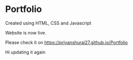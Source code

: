 # Portfolio
Created using HTML, CSS and Javascript

Website is now live.

Please check it on https://priyanshurai27.github.io/Portfolio

Hi updating it again